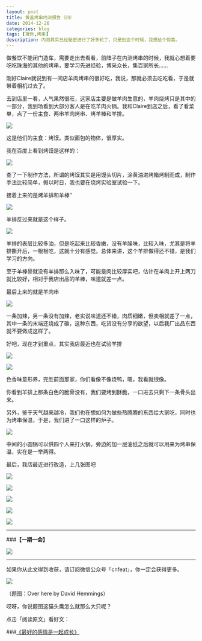 ```yaml
---
layout: post
title: 黄盖烤串内测报告（四）
date: 2014-12-26
categories: blog
tags: [报告,烤串]
description: 内测其实已经秘密进行了好多轮了，只是到这个时候，我想给个惊喜。
---
```


做餐饮不能闭门造车，需要走出去看看，前阵子在内测烤串的时候，我就心想着要吃吃珠海的其他的烤串，要学习先进经验，博采众长，集百家所长……

刚好Claire就说到有一间店羊肉烤串的很好吃，我说，那就必须去吃吃看，于是就带着相机过去了。

去到店里一看，人气果然很旺，这家店主要是做羊肉生意的，羊肉烧烤只是其中的一部分，我到场看到大部分客人是在吃羊肉火锅。我和Claire到店之后，看了看菜单，点了一份主食、两串羊肉烤串、烤羊棒和羊排。

![](http://cnfeat.qiniudn.com/DSC04996.JPG)

这是他们的主食：烤馍。类似面包的物体，很厚实。

我在百度上看到烤馍是这样的：

![](http://cnfeat.qiniudn.com/image-2014-12-25-22-09.png)

查了一下制作方法，所谓的烤馍其实是用馒头切片，涂黄油进烤箱烤制而成，制作手法比较简单，假以时日，我也要在烧烤实验室试验一下。

接着上来的是烤羊排和羊棒‘’

![](http://cnfeat.qiniudn.com/DSC04999.JPG)

羊排反过来就是这个样子。

![](http://cnfeat.qiniudn.com/DSC05001.JPG)

羊排的表层比较多油，但是吃起来比较香嫩，没有羊臊味，比较入味，尤其是将羊排撕开后，一根根吃，这就十分有感觉。总体来讲，这个羊排做得还不错，是我们学习的方向。

至于羊棒骨就没有羊排那么入味了，可能是肉比较厚实吧，估计在羊肉上开上两刀就比较好，相对于我店出品的羊棒，味道就差一点。

最后上来的就是羊肉串

![](http://cnfeat.qiniudn.com/DSC05010.JPG)

一条加辣，另一条没有加辣，老实说味道还不错，肉质细嫩，但卖相就差了一点，其中一条的末端还烧成了碳，这种东西，吃货没有分享的欲望，以后我厂出品东西就不要做成这样了。

好吧，现在才到重点，其实我店最近也在试验羊排

![](http://cnfeat.qiniudn.com/DSC04974.JPG)

![](http://cnfeat.qiniudn.com/DSC04977.JPG)

色香味意形养，完胜前面那家，你们看像不像烧鸭，嗯，我看就很像。

你看到羊排上那条白色的脆骨没有，我们要烤到酥脆，一口进去只剩下一条骨头出来。

另外，鉴于天气越来越冷，我们也在想如何为做些热腾腾的东西给大家吃，同时也为烤串保温，于是，我们进了一口这样的炉子。

![](http://cnfeat.qiniudn.com/DSC04941.JPG)

中间的小圆锅可以供四个人来打火锅，旁边的加一层油纸之后就可以用来为烤串保温，实在是一举两得。

最后，我店最近进行改造，上几张图吧

![](http://cnfeat.qiniudn.com/DSC04928.JPG)

![](http://cnfeat.qiniudn.com/DSC04932.JPG)

![](http://cnfeat.qiniudn.com/DSC04933.JPG)

![](http://cnfeat.qiniudn.com/DSC04937.JPG)

![](http://cnfeat.qiniudn.com/DSC04938.JPG)

---

###**【一期一会】**

![](http://cnfeat.qiniudn.com/奔跑huangaikaochaun.jpg)


----

如果你从此文得到收获，请订阅微信公众号「cnfeat」，你一定会获得更多。

![](http://7d9mjz.com1.z0.glb.clouddn.com/2014-12-15.jpg)

（题图：Over here by David Hemmings）

哎呀，你说题图这猫头鹰怎么就那么大只呢？

点击「阅读原文」看好文：

###[《最好的感情是一起成长》](http://www.douban.com/note/474124329/)







